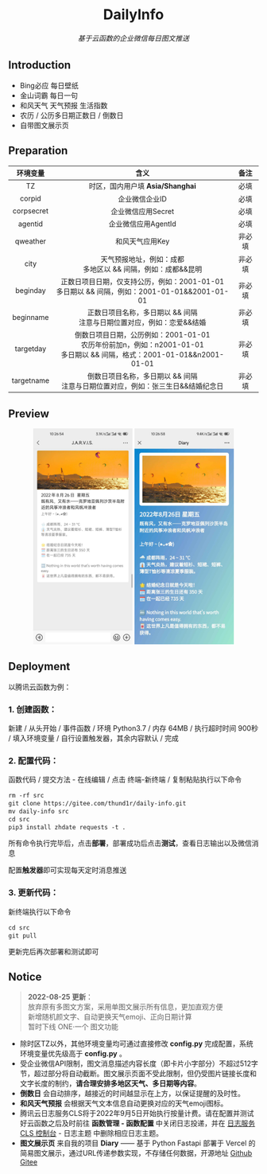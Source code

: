 <h1 align="center">DailyInfo</h1>
<h6 align="center">基于云函数的企业微信每日图文推送</h6>

## Introduction

- Bing必应 每日壁纸
- 金山词霸 每日一句
- 和风天气 天气预报 生活指数
- 农历 / 公历多日期正数日 / 倒数日
- 自带图文展示页

## Preparation

|  环境变量  |                             含义                             |  备注  |
| :--------: | :----------------------------------------------------------: | :----: |
|     TZ     |              时区，国内用户填 **Asia/Shanghai**              |  必填  |
|   corpid   |                        企业微信企业ID                        |  必填  |
| corpsecret |                      企业微信应用Secret                      |  必填  |
|  agentid   |                     企业微信应用AgentId                      |  必填  |
|  qweather  |                       和风天气应用Key                        | 非必填 |
|    city    | 天气预报地址，例如：成都<br />多地区以 && 间隔，例如：成都&&昆明 | 非必填 |
|  beginday  | 正数日项目日期，仅支持公历，例如：2001-01-01<br />多日期以 && 间隔，例如：2001-01-01&&2001-01-01 | 非必填 |
| beginname  | 正数日项目名称，多日期以 && 间隔<br />注意与日期位置对应，例如：恋爱&&结婚 | 非必填 |
| targetday  | 倒数日项目日期，公历例如：2001-01-01<br />农历年份前加n，例如：n2001-01-01<br />多日期以 && 间隔，格式：2001-01-01&&n2001-01-01 | 非必填 |
| targetname | 倒数日项目名称，多日期以 && 间隔<br />注意与日期位置对应，例如：张三生日&&结婚纪念日 | 非必填 |

## Preview

<div align=center><img src="pic/首页.jpg" width="200" alt="DiaryIndex"/>  <img src="pic/详情.jpg" width="200" alt="DiaryShow"/>  </div>



## Deployment

以腾讯云函数为例：

### 1. 创建函数：

新建 / 从头开始 / 事件函数 / 环境 Python3.7 / 内存 64MB / 执行超时时间 900秒 / 填入环境变量 / 自行设置触发器，其余内容默认 / 完成

### 2. 配置代码：

函数代码 / 提交方法 - 在线编辑 / 点击 终端-新终端 / 复制粘贴执行以下命令

```shell
rm -rf src
git clone https://gitee.com/thund1r/daily-info.git
mv daily-info src
cd src
pip3 install zhdate requests -t .
```

所有命令执行完毕后，点击**部署**，部署成功后点击**测试**，查看日志输出以及微信消息

配置**触发器**即可实现每天定时消息推送

### 3. 更新代码：

新终端执行以下命令

```shell
cd src
git pull
```

更新完后再次部署和测试即可

## Notice

> **2022-08-25 更新**：   
> 放弃原有多图文方案，采用单图文展示所有信息，更加直观方便   
> 新增随机颜文字、自动更换天气emoji、正向日期计算    
> 暂时下线 ONE·一个 图文功能

- 除时区TZ以外，其他环境变量均可通过直接修改 **config.py** 完成配置，系统环境变量优先级高于 **config.py** 。
- 受企业微信API限制，图文消息描述内容长度（即卡片小字部分）不超过512字节，超过部分将自动截断。图文展示页面不受此限制，但仍受图片链接长度和文字长度的制约，**请合理安排多地区天气、多日期等内容**。
- **倒数日** 会自动排序，越接近的时间越显示在上方，以保证提醒的及时性。
- **和风天气预报** 会根据天气文本信息自动更换对应的天气emoji图标。
- 腾讯云日志服务CLS将于2022年9月5日开始执行按量计费。请在配置并测试好云函数之后及时前往 **函数管理 - 函数配置** 中关闭日志投递，并在 [日志服务 CLS 控制台](https://console.cloud.tencent.com/cls) - 日志主题 中删除相应日志主题。
- **图文展示页** 来自我的项目 **Diary** —— 基于 Python Fastapi 部署于 Vercel 的简易图文展示，通过URL传递参数实现，不存储任何数据，开源地址  [Github](https://github.com/Thund1R/diary)     [Gitee](https://gitee.com/thund1r/diary)
